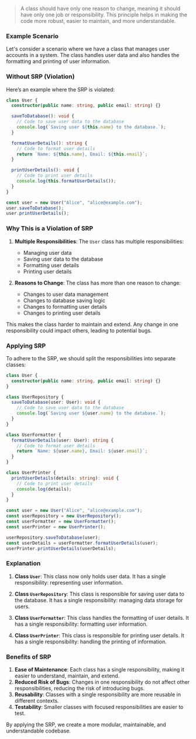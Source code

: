 > A class should have only one reason to change, meaning it should have only one job or responsibility. This principle helps in making the code more robust, easier to maintain, and more understandable.

### Example Scenario

Let's consider a scenario where we have a class that manages user accounts in a system. The class handles user data and also handles the formatting and printing of user information.

### Without SRP (Violation)

Here’s an example where the SRP is violated:

```typescript
class User {
  constructor(public name: string, public email: string) {}

  saveToDatabase(): void {
    // Code to save user data to the database
    console.log(`Saving user ${this.name} to the database.`);
  }

  formatUserDetails(): string {
    // Code to format user details
    return `Name: ${this.name}, Email: ${this.email}`;
  }

  printUserDetails(): void {
    // Code to print user details
    console.log(this.formatUserDetails());
  }
}

const user = new User("Alice", "alice@example.com");
user.saveToDatabase();
user.printUserDetails();
```

### Why This is a Violation of SRP

1. **Multiple Responsibilities**: The `User` class has multiple responsibilities:
   - Managing user data
   - Saving user data to the database
   - Formatting user details
   - Printing user details
   
2. **Reasons to Change**: The class has more than one reason to change:
   - Changes to user data management
   - Changes to database saving logic
   - Changes to formatting user details
   - Changes to printing user details
   
This makes the class harder to maintain and extend. Any change in one responsibility could impact others, leading to potential bugs.

### Applying SRP

To adhere to the SRP, we should split the responsibilities into separate classes:

```typescript
class User {
  constructor(public name: string, public email: string) {}
}

class UserRepository {
  saveToDatabase(user: User): void {
    // Code to save user data to the database
    console.log(`Saving user ${user.name} to the database.`);
  }
}

class UserFormatter {
  formatUserDetails(user: User): string {
    // Code to format user details
    return `Name: ${user.name}, Email: ${user.email}`;
  }
}

class UserPrinter {
  printUserDetails(details: string): void {
    // Code to print user details
    console.log(details);
  }
}

const user = new User("Alice", "alice@example.com");
const userRepository = new UserRepository();
const userFormatter = new UserFormatter();
const userPrinter = new UserPrinter();

userRepository.saveToDatabase(user);
const userDetails = userFormatter.formatUserDetails(user);
userPrinter.printUserDetails(userDetails);
```

### Explanation

1. **Class `User`**: This class now only holds user data. It has a single responsibility: representing user information.

2. **Class `UserRepository`**: This class is responsible for saving user data to the database. It has a single responsibility: managing data storage for users.

3. **Class `UserFormatter`**: This class handles the formatting of user details. It has a single responsibility: formatting user information.

4. **Class `UserPrinter`**: This class is responsible for printing user details. It has a single responsibility: handling the printing of information.

### Benefits of SRP

1. **Ease of Maintenance**: Each class has a single responsibility, making it easier to understand, maintain, and extend.
2. **Reduced Risk of Bugs**: Changes in one responsibility do not affect other responsibilities, reducing the risk of introducing bugs.
3. **Reusability**: Classes with a single responsibility are more reusable in different contexts.
4. **Testability**: Smaller classes with focused responsibilities are easier to test.

By applying the SRP, we create a more modular, maintainable, and understandable codebase.